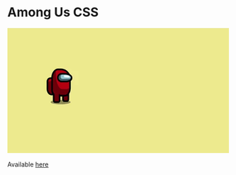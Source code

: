 # Among Us CSS

<img width="500" src="./Presentation.gif">

Available <a href="https://oosasukel.github.io/AmongUsCss/public/index.html">here</a>
